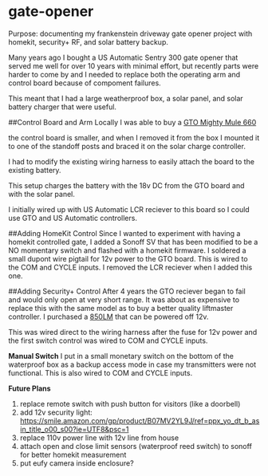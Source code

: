 # gate-opener
Purpose: documenting my frankenstein driveway gate opener project with homekit, security+ RF, and solar battery backup. 

Many years ago I bought a US Automatic Sentry 300 gate opener that served me well for over 10 years with minimal effort, but recently parts were harder to come by and I needed to replace both the operating arm and control board because of compoment failures.

This meant that I had a large weatherproof box, a solar panel, and solar battery charger that were useful.


##Control Board and Arm
Locally I was able to buy a [GTO Mighty Mule 660](https://www.mightymule.com/wp-content/uploads/MM600-Manual-07-06-2010.pdf)

the control board is smaller, and when I removed it from the box I mounted it to one of the standoff posts and braced it on the solar charge controller.

I had to modify the existing wiring harness to easily attach the board to the existing battery.

This setup charges the battery with the 18v DC from the GTO board and with the solar panel.

I initially wired up with US Automatic LCR reciever to this board so I could use GTO and US Automatic controllers. 

##Adding HomeKit Control
Since I wanted to experiment with having a homekit controlled gate, I added a Sonoff SV that has been modified to be a NO momentary switch and flashed with a homekit firmware. I soldered a small dupont wire pigtail for 12v power to the GTO board. This is wired to the COM and CYCLE inputs. I removed the LCR reciever when I added this one.

##Adding Security+ Control
After 4 years the GTO reciever began to fail and would only open at very short range. It was about as expensive to replace this with the same model as to buy a better quality liftmaster controller. I purchased a [850LM](https://smile.amazon.com/gp/product/B0071EYS9M/ref=ppx_yo_dt_b_search_asin_title?ie=UTF8&psc=1) that can be powered off 12v. 

This was wired direct to the wiring harness after the fuse for 12v power and the first switch control was wired to COM and CYCLE inputs.

**Manual Switch**
I put in a small monetary switch on the bottom of the waterproof box as a backup access mode in case my transmitters were not functional. This is also wired to COM and CYCLE inputs.

**Future Plans**
1) replace remote switch with push button for visitors (like a doorbell)
2) add 12v security light: https://smile.amazon.com/gp/product/B07MV2YL9J/ref=ppx_yo_dt_b_asin_title_o00_s00?ie=UTF8&psc=1
3) replace 110v power line with 12v line from house
4) attach open and close limit sensors (waterproof reed switch) to sonoff for better homekit measurement
5) put eufy camera inside enclosure?

